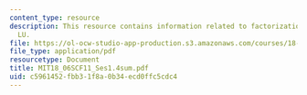 ```yaml
---
content_type: resource
description: This resource contains information related to factorization into A =
  LU.
file: https://ol-ocw-studio-app-production.s3.amazonaws.com/courses/18-06sc-linear-algebra-fall-2011/c5961452fbb31f8a0b34ecd0ffc5cdc4_MIT18_06SCF11_Ses1.4sum.pdf
file_type: application/pdf
resourcetype: Document
title: MIT18_06SCF11_Ses1.4sum.pdf
uid: c5961452-fbb3-1f8a-0b34-ecd0ffc5cdc4
---
```

